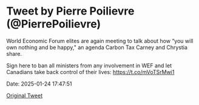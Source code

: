 # Tweet by Pierre Poilievre (@PierrePoilievre)

World Economic Forum elites are again meeting to talk about how “you will own nothing and be happy," an agenda Carbon Tax Carney and Chrystia share.

Sign here to ban all ministers from any involvement in WEF and let Canadians take back control of their lives: https://t.co/mVoTSrMwi1

Date: 2025-01-24 17:47:51

[Original Tweet](https://x.com/PierrePoilievre/status/1882847799860965589)
